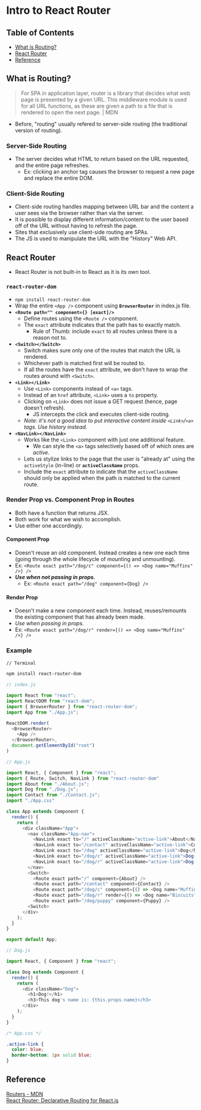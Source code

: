 # Intro to React Router

## Table of Contents
- [What is Routing?](#what-is-routing)
- [React Router](#react-router)
- [Reference](#reference)

## What is Routing?
> For SPA in application layer, router is a library that decides what web page is presented by a given URL. This middleware module is used for all URL functions, as these are given a path to a file that is rendered to open the next page. | MDN
- Before, "routing" usually refered to server-side routing (the traditional version of routing).
### Server-Side Routing
- The server decides what HTML to return based on the URL requested, and the entire page refreshes.
  - Ex: clicking an anchor tag causes the browser to request a new page and replace the entire DOM.
### Client-Side Routing
- Client-side routing handles mapping between URL bar and the content a user sees via the browser rather than via the server.
- It is possible to display different information/content to the user based off of the URL without having to refresh the page.
- Sites that exclusively use client-side routing are SPAs.
- The JS is used to manipulate the URL with the "History" Web API.

## React Router
- React Router is not built-in to React as it is its own tool.
### `react-router-dom`
- `npm install react-router-dom`
- Wrap the entire `<App />` component using **`BrowserRouter`** in index.js file.
- **`<Route path="" component={} [exact]/>`**
  - Define routes using the `<Route />` component.
  - The `exact` attribute indicates that the path has to exactly match.
    - Rule of Thumb: include `exact` to all routes unless there is a reason not to.
- **`<Switch></Switch>`**
  - Switch makes sure only one of the routes that match the URL is rendered.
  - Whichever path is matched first will be routed to.
  - If all the routes have the `exact` attribute, we don't have to wrap the routes around with `<Switch>`.
- **`<Link></Link>`**
  - Use `<Link>` components instead of `<a>` tags.
  - Instead of an `href` attribute, `<Link>` uses a `to` property.
  - Clicking on `<Link>` does not issue a GET request (hence, page doesn't refresh).
    - JS intercepts the click and executes client-side routing.
  - *Note: it's not a good idea to put interactive content inside `<Link>`/`<a>` tags. Use history instead.*
- **`<NavLink></NavLink>`**
  - Works like the `<Link>` component with just one additional feature.
    - We can style the `<a>` tags selectively based off of which ones are *active*.
  - Lets us stylize links to the page that the user is "already at" using the `activeStyle` (in-line) or **`activeClassName`** props.
  - Include the `exact` attribute to indicate that the `activeClassName` should only be applied when the path is matched to the current route.
### Render Prop vs. Component Prop in Routes
- Both have a function that returns JSX.
- Both work for what we wish to accomplish.
- Use either one accordingly.
#### Component Prop
- Doesn't reuse an old component. Instead creates a new one each time (going through the whole lifecycle of mounting and unmounting).
- Ex: `<Route exact path="/dog/c" component={() => <Dog name="Muffins" />} />`
- ***Use when not passing in props.***
  - Ex: `<Route exact path="/dog" component={Dog} />`
#### Render Prop
- Doesn't make a new component each time. Instead, reuses/remounts the existing component that has already been made.
- *Use when passing in props.*
- Ex: `<Route exact path="/dog/r" render={() => <Dog name="Muffins" />} />`
### Example
```zsh
// Terminal

npm install react-router-dom
```
```js
// index.js

import React from "react";
import ReactDOM from "react-dom";
import { BrowserRouter } from "react-router-dom";
import App from "./App.js";

ReactDOM.render(
  <BrowserRouter>
    <App />
  </BrowserRouter>,
  document.getElementById("root")
)
```
```js
// App.js

import React, { Component } from "react";
import { Route, Switch, NavLink } from "react-router-dom"
import About from "./About.js";
import Dog from "./Dog.js";
import Contact from "./Contact.js";
import "./App.css"

class App extends Component {
  render() {
    return (
      <div className="App">
        <nav className="App-nav">
          <NavLink exact to="/" activeClassName="active-link">About</NavLink>
          <NavLink exact to="/contact" activeClassName="active-link">Contact</NavLink>
          <NavLink exact to="/dog" activeClassName="active-link">Dog</NavLink>
          <NavLink exact to="/dog/c" activeClassName="active-link">Dog(c)</NavLink>
          <NavLink exact to="/dog/r" activeClassName="active-link">Dog(r)</NavLink>
        </nav>
        <Switch>
          <Route exact path="/" component={About} />
          <Route exact path="/contact" component={Contact} />
          <Route exact path="/dog/c" component={() => <Dog name="Muffins" />} />
          <Route exact path="/dog/r" render={() => <Dog name="Biscuits" />} />
          <Route exact path="/dog/puppy" component={Puppy} />
        <Switch>
      </div>
    );
  }
}

export default App;
```
```js
// Dog.js

import React, { Component } from "react";

class Dog extends Component {
  render() {
    return (
      <div className="Dog">
        <h1>Dog!</h1>
        <h3>This dog's name is: {this.props.name}</h3>
      </div>
    );
  }
}
```
```css
/* App.css */

.active-link {
  color: blue;
  border-bottom: 1px solid blue;
}
```

## Reference
[Routers - MDN](https://developer.mozilla.org/en-US/docs/Glossary/routers)  
[React Router: Declarative Routing for React.js](https://reactrouter.com/)
